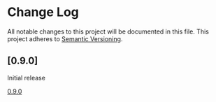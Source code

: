 # Change Log
All notable changes to this project will be documented in this file. This
project adheres to [Semantic Versioning](http://semver.org/).

## [0.9.0]

Initial release

[0.9.0](https://github.com/codingfuture/puppet-cfsystem/releases/tag/v0.9.0)

